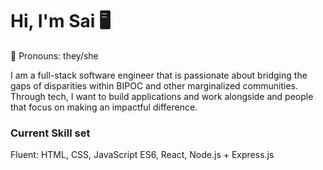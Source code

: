 # Hi, I'm Sai  	:desktop_computer:
:herb: Pronouns: they/she

I am a full-stack software engineer that is passionate about bridging the gaps of disparities within BIPOC and other marginalized communities. Through tech, I want to build applications and work alongside and people that focus on making an impactful difference.

### Current Skill set
Fluent: HTML, CSS, JavaScript ES6, React, Node.js + Express.js

<!--
**sainaadira/sainaadira** is a ✨ _special_ ✨ repository because its `README.md` (this file) appears on your GitHub profile.




